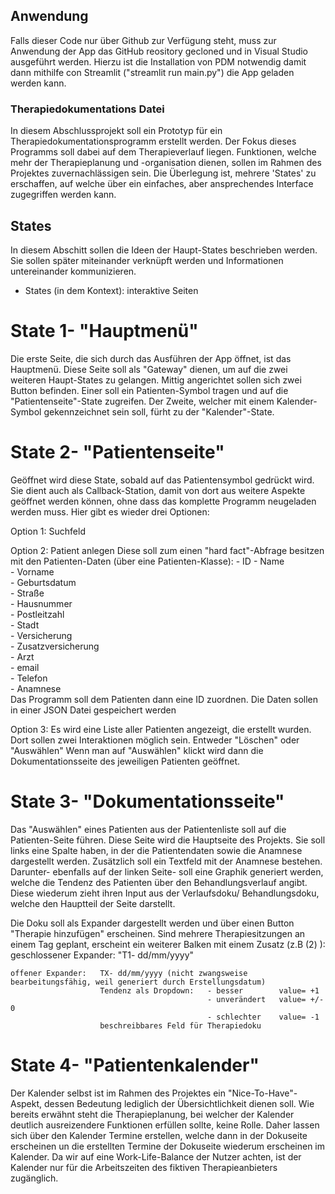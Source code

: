 ## Anwendung
Falls dieser Code nur über Github zur Verfügung steht, muss zur Anwendung der App das GitHub reository gecloned und in Visual Studio ausgeführt werden. Hierzu ist die Installation von PDM notwendig damit dann mithilfe con Streamlit ("streamlit run main.py") die App geladen werden kann.


### Therapiedokumentations Datei
In diesem Abschlussprojekt soll ein Prototyp für ein Therapiedokumentationsprogramm erstellt werden.
Der Fokus dieses Programms soll dabei auf dem Therapieverlauf liegen. Funktionen, welche mehr der Therapieplanung und -organisation dienen, sollen im Rahmen des Projektes zuvernachlässigen sein.
Die Überlegung ist, mehrere 'States' zu erschaffen, auf welche über ein einfaches, aber ansprechendes Interface zugegriffen werden kann.

## States
In diesem Abschitt sollen die Ideen der Haupt-States beschrieben werden. Sie sollen später miteinander verknüpft werden und Informationen untereinander kommunizieren.
- States (in dem Kontext): interaktive Seiten

# State 1- "Hauptmenü"
Die erste Seite, die sich durch das Ausführen der App öffnet, ist das Hauptmenü. Diese Seite soll als "Gateway" dienen, um auf die zwei weiteren Haupt-States zu gelangen. Mittig angerichtet sollen sich zwei Button befinden. Einer soll ein Patienten-Symbol tragen und auf die "Patientenseite"-State zugreifen. Der Zweite, welcher mit einem Kalender-Symbol gekennzeichnet sein soll, fürht zu der "Kalender"-State.

# State 2- "Patientenseite"
Geöffnet wird diese State, sobald auf das Patientensymbol gedrückt wird. Sie dient auch als Callback-Station, damit von dort aus weitere Aspekte geöffnet werden können, ohne dass das komplette Programm neugeladen werden muss. Hier gibt es wieder drei Optionen:

Option 1: Suchfeld

Option 2: Patient anlegen
    Diese soll zum einen "hard fact"-Abfrage besitzen mit den Patienten-Daten (über eine Patienten-Klasse):
    - ID 
    - Name  
    - Vorname    
    - Geburtsdatum   
    - Straße   
    - Hausnummer   
    - Postleitzahl   
    - Stadt   
    - Versicherung    
    - Zusatzversicherung   
    - Arzt   
    - email   
    - Telefon   
    - Anamnese    
    Das Programm soll dem Patienten dann eine ID zuordnen.
    Die Daten sollen in einer JSON Datei gespeichert werden

Option 3:
    Es wird eine Liste aller Patienten angezeigt, die erstellt wurden.
    Dort sollen zwei Interaktionen möglich sein. Entweder "Löschen" oder "Auswählen" 
    Wenn man auf "Auswählen" klickt wird dann die Dokumentationsseite des jeweiligen Patienten geöffnet.
    
# State 3- "Dokumentationsseite"   
Das "Auswählen" eines Patienten aus der Patientenliste soll auf die Patienten-Seite führen.
Diese Seite wird die Hauptseite des Projekts. Sie soll links eine Spalte haben, in der die Patientendaten sowie die Anamnese dargestellt werden. Zusätzlich soll ein Textfeld mit der Anamnese bestehen.
Darunter- ebenfalls auf der linken Seite- soll eine Graphik generiert werden, welche die Tendenz des Patienten über den Behandlungsverlauf angibt. Diese wiederum zieht ihren Input aus der Verlaufsdoku/ Behandlungsdoku, welche den Hauptteil der Seite darstellt.

Die Doku soll als Expander dargestellt werden und über einen Button "Therapie hinzufügen" erscheinen. Sind mehrere Therapiesitzungen an einem Tag geplant, erscheint ein weiterer Balken mit einem Zusatz (z.B (2) ):
    geschlossener Expander:   "T1- dd/mm/yyyy"

    offener Expander:   TX- dd/mm/yyyy (nicht zwangsweise bearbeitungsfähig, weil generiert durch Erstellungsdatum)
                        Tendenz als Dropdown:   - besser        value= +1
                                                - unverändert   value= +/- 0
                                                - schlechter    value= -1 
                        beschreibbares Feld für Therapiedoku

# State 4- "Patientenkalender"
Der Kalender selbst ist im Rahmen des Projektes ein "Nice-To-Have"-Aspekt, dessen Bedeutung lediglich der Übersichtlichkeit dienen soll. Wie bereits erwähnt steht die Therapieplanung, bei welcher der Kalender deutlich ausreizendere Funktionen erfüllen sollte, keine Rolle. Daher lassen sich über den Kalender Termine erstellen, welche dann in der Dokuseite erscheinen un die erstellten Termine der Dokuseite wiederum erscheinen im Kalender. Da wir auf eine Work-Life-Balance der Nutzer achten, ist der Kalender nur für die Arbeitszeiten des fiktiven Therapieanbieters zugänglich.